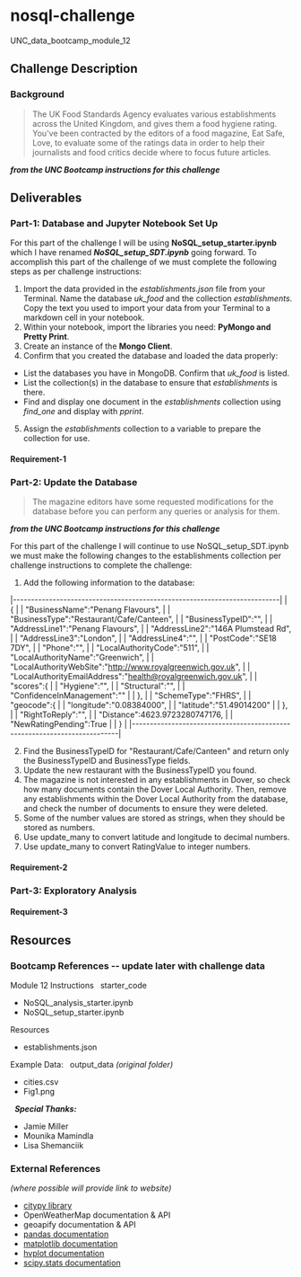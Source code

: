 # nosql-challenge
UNC_data_bootcamp_module_12

## Challenge Description
### Background
> The UK Food Standards Agency evaluates various establishments across the United Kingdom, and gives them a food hygiene rating. You've been contracted by the editors of a food magazine, Eat Safe, Love, to evaluate some of the ratings data in order to help their journalists and food critics decide where to focus future articles.

***from the UNC Bootcamp instructions for this challenge***

## Deliverables



### Part-1: Database and Jupyter Notebook Set Up
For this part of the challenge I will be using __NoSQL_setup_starter.ipynb__ which I have renamed ***NoSQL_setup_SDT.ipynb*** going forward. To accomplish this part of the challenge of we must complete the following steps as per challenge instructions:
1) Import the data provided in the _establishments.json_ file from your Terminal. Name the database _uk_food_ and the collection _establishments_. Copy the text you used to import your data from your Terminal to a markdown cell in your notebook.
2) Within your notebook, import the libraries you need: __PyMongo and Pretty Print__.
3) Create an instance of the __Mongo Client__.
4) Confirm that you created the database and loaded the data properly:
  * List the databases you have in MongoDB. Confirm that _uk_food_ is listed.
  * List the collection(s) in the database to ensure that _establishments_ is there.
  * Find and display one document in the _establishments_ collection using _find_one_ and display with _pprint_.
5) Assign the _establishments_ collection to a variable to prepare the collection for use.

#### Requirement-1





### Part-2: Update the Database
> The magazine editors have some requested modifications for the database before you can perform any queries or analysis for them.

***from the UNC Bootcamp instructions for this challenge***

For this part of the challenge I will continue to use NoSQL_setup_SDT.ipynb we must make the following changes to the establishments collection per challenge instructions to complete the challenge:
1) Add the following information to the database:

|--------------------------------------------------------------------------|
|  {                                                                       | 
|      "BusinessName":"Penang Flavours",                                   |
|      "BusinessType":"Restaurant/Cafe/Canteen",                           |
|      "BusinessTypeID":"",                                                |
|      "AddressLine1":"Penang Flavours",                                   |
|      "AddressLine2":"146A Plumstead Rd",                                 |
|      "AddressLine3":"London",                                            |
|      "AddressLine4":"",                                                  |
|      "PostCode":"SE18 7DY",                                              |
|      "Phone":"",                                                         |
|      "LocalAuthorityCode":"511",                                         |
|      "LocalAuthorityName":"Greenwich",                                   |
|      "LocalAuthorityWebSite":"http://www.royalgreenwich.gov.uk",         |
|      "LocalAuthorityEmailAddress":"health@royalgreenwich.gov.uk",        |
|      "scores":{                                                          |
|          "Hygiene":"",                                                   |
|          "Structural":"",                                                |
|          "ConfidenceInManagement":""                                     |
|      },                                                                  |
|      "SchemeType":"FHRS",                                                |
|      "geocode":{                                                         |
|          "longitude":"0.08384000",                                       |
|          "latitude":"51.49014200"                                        |
|      },                                                                  |
|      "RightToReply":"",                                                  |
|      "Distance":4623.9723280747176,                                      |
|      "NewRatingPending":True                                             |
|  }                                                                       |
|--------------------------------------------------------------------------|

2) Find the BusinessTypeID for "Restaurant/Cafe/Canteen" and return only the BusinessTypeID and BusinessType fields.
3) Update the new restaurant with the BusinessTypeID you found.
4) The magazine is not interested in any establishments in Dover, so check how many documents contain the Dover Local Authority. Then, remove any establishments within the Dover Local Authority from the database, and check the number of documents to ensure they were deleted.
5) Some of the number values are stored as strings, when they should be stored as numbers.
  1) Use update_many to convert latitude and longitude to decimal numbers.
  2) Use update_many to convert RatingValue to integer numbers.

#### Requirement-2


### Part-3: Exploratory Analysis



#### Requirement-3



## Resources
### Bootcamp References -- update later with challenge data
Module 12 Instructions
 
starter_code
* NoSQL_analysis_starter.ipynb
* NoSQL_setup_starter.ipynb

Resources
* establishments.json

Example Data:
 
output_data _(original folder)_
* cities.csv
* Fig1.png

 
***Special Thanks:***
* Jamie Miller
* Mounika Mamindla
* Lisa Shemanciik
 
### External References
_(where possible will provide link to website)_
* [citypy library](https://github.com/wingchen/citipy)
* OpenWeatherMap documentation & API
* geoapify documentation & API
* [pandas documentation](https://pandas.pydata.org/docs/reference/general_functions.html)
* [matplotlib documentation](https://matplotlib.org/stable/index.html)
* [hvplot documentation](https://hvplot.holoviz.org/reference/geopandas/points.html)
* [scipy.stats documentation](https://docs.scipy.org/doc/scipy/reference/stats.html)


